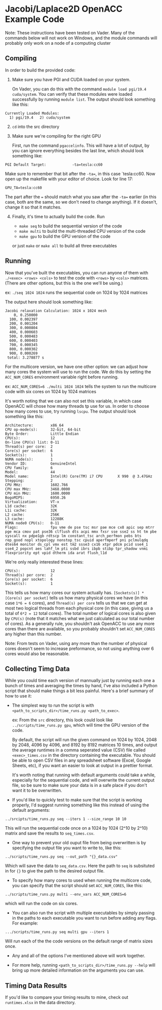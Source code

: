 # Jacobi/Laplace2D OpenACC Example Code

Note: These instructions have been tested on Vader. Many of the commands below will not work on Windows,
and the module commands will probably only work on a node of a computing cluster

Compiling
------
In order to build the provided code:
1. Make sure you have PGI and CUDA loaded on your system.

   On Vader, you can do this with the command `module load pgi/19.4 cuda/system`.
   You can verify that these modules were loaded successfully by running `module list`. 
   The output should look something like this:
```
Currently Loaded Modules:
  1) pgi/19.4   2) cuda/system
```

2. `cd` into the src directory
3. Make sure we're compiling for the right GPU
   
   First, run the command `pgaccelinfo`. This will have a lot of output, by you can ignore everything
   besides the last line, which should look something like:
   
```
PGI Default Target:            -ta=tesla:cc60
```

   Make sure to remember that bit after the `-ta=`, in this case `tesla:cc60. Now open up the makefile
   with your editor of choice. Look for line 17:
   
```
GPU_TA=tesla:cc60 
```

   The part after the `=` should match what you saw after the `-ta=` earlier (in this case, both are
   the same, so we don't need to change anything). If it doesn't, change it so that it matches.

4. Finally, it's time to actually build the code. Run
   * `make seq` to build the sequential version of the code
   * `make multi` to build the multi-threaded CPU version of the code
   * `make gpu` to build the GPU version of the code
  
   or just `make` or `make all` to build all three executables

Running
------
Now that you've built the executables, you can run anyone of them with `./<exec> <rows> <cols>`
to test the code with `<rows>` by `<cols>` matrices. (There are other options, but this is the one
we'll be using.)

  ex: `./seq 1024 1024` runs the sequential code on 1024 by 1024 matrices
  
  The output here should look something like:
  
```
Jacobi relaxation Calculation: 1024 x 1024 mesh
    0, 0.250000
  100, 0.002397
  200, 0.001204
  300, 0.000804
  400, 0.000603
  500, 0.000483
  600, 0.000403
  700, 0.000345
  800, 0.000302
  900, 0.000269
 total: 3.278877 s
```

For the multicore version, we have one other option: we can adjust how many cores the system will use
to run the code. We do this by setting the `ACC_NUM_CORES` environment variable right before running.

ex: `ACC_NUM_CORES=6 ./multi 1024 1024` tells the system to run the multicore code with six cores on
1024 by 1024 matrices

It's worth noting that we can also not set this variable, in which case OpenACC will chose how many
threads tp use for us. In order to choose how many cores to use, try running `lscpu`. The output should
look something like this:

```
Architecture:        x86_64
CPU op-mode(s):      32-bit, 64-bit
Byte Order:          Little Endian
CPU(s):              12
On-line CPU(s) list: 0-11
Thread(s) per core:  2
Core(s) per socket:  6
Socket(s):           1
NUMA node(s):        1
Vendor ID:           GenuineIntel
CPU family:          6
Model:               44
Model name:          Intel(R) Core(TM) i7 CPU       X 990  @ 3.47GHz
Stepping:            2
CPU MHz:             1602.766
CPU max MHz:         3468.0000
CPU min MHz:         1600.0000
BogoMIPS:            6950.26
Virtualization:      VT-x
L1d cache:           32K
L1i cache:           32K
L2 cache:            256K
L3 cache:            12288K
NUMA node0 CPU(s):   0-11
Flags:               fpu vme de pse tsc msr pae mce cx8 apic sep mtrr pge mca cmov pat pse36 clflush dts acpi mmx fxsr sse sse2 ss ht tm pbe syscall nx pdpe1gb rdtscp lm constant_tsc arch_perfmon pebs bts rep_good nopl xtopology nonstop_tsc cpuid aperfmperf pni pclmulqdq dtes64 monitor ds_cpl vmx est tm2 ssse3 cx16 xtpr pdcm pcid sse4_1 sse4_2 popcnt aes lahf_lm pti ssbd ibrs ibpb stibp tpr_shadow vnmi flexpriority ept vpid dtherm ida arat flush_l1d
```

We're only really interested these lines:

```
CPU(s):              12
Thread(s) per core:  2
Core(s) per socket:  6
Socket(s):           1
```

This tells us how many cores our system actually has. `[Sockets(s)] * [Core(s) per socket]` tells us
how many physical cores we have (in this case `1*6 = 6` cores), and `Thread(s) per core` tells us that
we can get at most two logical threads from each physical core (in this case, giving us a total of
`6*2 = 12` total cores). The total number of logical cores is also given by `CPU(s)` (note that it
matches what we just calculated as our total number of cores). As a generally rule, you shouldn't ask
OpenACC to use any more cores than there are available, so you probably shouldn't set `ACC_NUM_CORES`
any higher than this number. 

Note: From tests on Vader, using any more than the number of physical cores doesn't seem to increase 
preformance, so not using anything over 6 cores would also be reasonable.

Collecting Timg Data
-----
While you could time each version of mannually just by running each one a bunch of times and averaging
the times by hand, I've also included a Python script that should make things a bit less painful. Here's
a brief summary of how to use it:

* The simplest way to run the script is with `<path_to_scripts_dir>/time_runs.py <path_to_exec>`.

  ex: From the `src` directory, this look could look like `../scripts/time_runs.py gpu`, which will time
  the GPU version of the code.
  
  By default, the script will run the given command on 1024 by 1024, 2048 by 2048, 4096 by 4096, and
  8192 by 8192 matrices 10 times, and output the average runtimes in a comma seperated value (CSV) file
  called `<exec>_times.csv` in the directory containing the executable. You should be able to open
  CSV files in any spreadsheet software (Excel, Google Sheets, etc), if you want an easier to look at
  output in a prettier format.
  
  It's worth noting that running with default arguments could take a while, especially for the 
  sequential code, and will overwrite the current output file, so be sure to make sure your data is in 
  a safe place if you don't want it to be overwritten.
  
* If you'd like to quickly test to make sure that the script is working properly, I'd suggest running
  something like this instead of using the default arguments:
  
```
../srcipts/time_runs.py seq --iters 1 --size_range 10 10
```

  This will run the sequential code once on a 1024 by 1024 (2^10 by 2^10) matrix and save the results
  to `seq_times.csv`.
  
* One way to prevent your old ouput file from being overwritten is by specifying the output file you
  want to write to, like this:
  
```
../scripts/time_runs.py seq --out_path "{}_data.csv"
```
  
  Which will save the data to `seq_data.csv`. Here the path to `seq` is subsituted in for `{}` to give
  the path to the desired output file.
  
* To specify how many cores to used when running the multicore code, you can specify that the script
  should set `ACC_NUM_CORES`, like this:
  
```
../scripts/time_runs.py multi --env_vars ACC_NUM_CORES=6
```

  which will run the code on six cores.

* You can also run the script with multiple executables by simply passing in the paths to each executable
  you want to run before adding any flags. For example:
  
```
.../scripts/time_runs.py seq multi gpu --iters 1
```
  
  Will run each of the the code versions on the default range of matrix sizes once.

* Any and all of the options I've mentioned above will work together.

* For more help, running `<path_to_scripts_dir>/time_runs.py --help` will bring up more detailed
  information on the arguments you can use. 
  
Timing Data Results
-------
If you'd like to compare your timing results to mine, check out `runtimes.xlsx` in the data directory.
